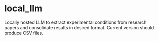 # local_llm
Locally hosted LLM to extract experimental conditions from research papers and consolidate results in desired format. Current version should produce CSV files.
